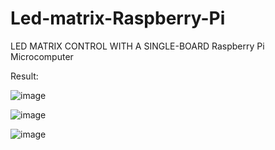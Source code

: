 # Led-matrix-Raspberry-Pi
LED MATRIX CONTROL WITH A SINGLE-BOARD Raspberry Pi Microcomputer

Result:

![image](https://user-images.githubusercontent.com/61711711/95016695-5011c880-065d-11eb-86f5-d347e4816978.png)


![image](https://user-images.githubusercontent.com/61711711/95016711-63bd2f00-065d-11eb-84f2-8add708338b1.png)


![image](https://user-images.githubusercontent.com/61711711/95016718-70da1e00-065d-11eb-9a88-f27925ff4f7f.png)

